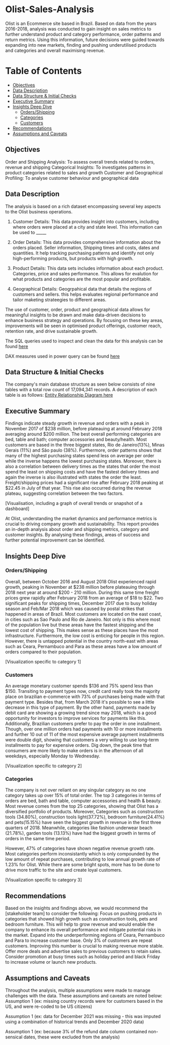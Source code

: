# Olist-Sales-Analysis

Olist is an Ecommerce site based in Brazil. Based on data from the years 2016-2018, analysis was conducted to gain insight on sales metrics to further understand product and category performance, order patterns and return metrics. Using this information, future decisions were guided towards expanding into new markets, finding and pushing underutilised products and categories and overall maximising revenue.  

# Table of Contents

- [Objectives](#Objectives)
- [Data Description](#Data_Description)
- [Data Structure & Initial Checks](#Data_Structure_&_Initial_Checks)
- [Executive Summary](#Executive_Summary)
- [Insights Deep Dive](#Insights_Deep_Dive)
  - [Orders/Shipping](#Orders/Shipping)
  - [Categories](#Categories)
  - [Customers](#Customers)
- [Recommendations](#Recommendations)
- [Assumptions and Caveats](#Assumptions_and_Caveats)

## Objectives
Order and Shipping Analysis: To assess overall trends related to orders, revenue and shipping
Categorical Insights: To investigates patterns in product categories related to sales and growth 
Customer and Geographical Profiling: To analyse customer behaviour and geographical data  

## Data Description
The analysis is based on a rich dataset encompassing several key aspects to the Olist business operations.
1. Customer Details: This data provides insight into customers, including where orders were placed at a city and state level. This information can be used to _____
   
2. Order Details: This data provides comprehensive information about the orders placed. Seller information, Shipping times and costs, dates and quantities. It help tracking purchasing patterns and identify not only high-performing products, but products with high growth.
   
3. Product Details: This data sets includes information about each product. Categories, price and sales performance. This allows for evalution for what products and categories are the most popular and profitable.
   
4. Geographical Details: Geogrpahical data that details the regions of customers and sellers. this helps evaluates regional performance and tailor maketing strateegies to different areas.
   
The use of customer, order, product and geographical data allows for meaningful insights to be drawn and make data-driven decisions to enhance business strategy and operations. By focusing on these key areas, improvements will be seen in optimised product offerings, customer reach, retention rate, and drive sustainable growth.

The SQL queries used to inspect and clean the data for this analysis can be found [here](assets/Queries/SQL/)

DAX measures used in power query can be found [here](assets/Queries/DAX/)

## Data Structure & Initial Checks
The company's main database structure as seen below consists of nine tables with a total row count of 17,094,341 records. A description of each table is as follows:
[Entity Relationship Diagram here](assets/ERD/)

## Executive Summary

Findings indicate steady growth in revenue and orders with a peak in November 2017 of $238 million, before plateauing at around February 2018 averaging around $200 million. The best overall performing categories are bed, table and bath; computer accessories and beauty/health. Most customers are based in the three biggest states, Rio de Janeiro(13%), Minas Gerais (11%) and São paulo (38%). Furthermore, order patterns shows that many of the highest purchasing states spend less on average per order while the inverse happens the lowest purchasing states. Moreover, there is also a correlation between delivery times as the states that order the most spend the least on shipping costs and have the fastest delivery times and again the inverse is also illustrated with states the order the least. Freight/shipping prices had a significant rise after February 2018 peaking at $22.45 in July of that year. This rise also occurred during the revenue plateau, suggesting correlation between the two factors. 


[Visualisation, including a graph of overall trends or snapshot of a dashboard]

At Olist, understanding the market dynamics and performance metrics is crucial to driving company growth and sustainability. This report provides an in-depth analysis about order and shipping metrics, category and customer insights. By analysing these findings, areas of success and further potential improvement can be identified. 

## Insights Deep Dive

### Orders/Shipping
Overall, between October 2016 and August 2018 Olist experienced rapid growth, peaking in November at $238 million before plateauing through 2018 next year at around $200 - 210 million. During this same time freight prices grew rapidly after February 2018 from an average of $18 to $22. Two significant peaks for shipping times, December 2017 due to busy holiday season and Feb/Mar 2018 which was caused by postal strikes that happened in areas of Brazil. Most customers are located on the east coast, in cities such as Sao Paulo and Rio de Janeiro. Not only is this where most of the population live but these areas have the fastest shipping and the lowest cost of shipping. This makes sense as these places have the most infrastructure. Furthermore, the low cost is enticing for people in this region. However, there is untapped potential in the country north-east with areas such as Ceara, Pernambuco and Para as these areas have a low amount of orders compared to their population. 

[Visualization specific to category 1]


### Customers
An average monetary customer spends $136 and 75% spend less than $150. Transiting to payment types now, credit card really took the majority place on brazilian e-commerce with 73% of purchases being made with that payment type. Besides that, from March 2018 it's possible to see a little decrease in this type of payment. By the other hand, payments made by debit card are showing a growing trend since may 2018, which is a good opportunity for investors to improve services for payments like this. Additionally, Brazilian customers prefer to pay the order in one installment. Though, over one million orders had payments with 10 or more installments and further 10 out of 11 of the most expensive average payment installments were double digit, showing that customers a very willing to use long-term installments to pay for expensive orders. Dig down, the peak time that consumers are more likely to make orders is in the afternoon of all weekdays, especially Monday to Wednesday.

[Visualization specific to category 2]

### Categories
The company is not over reliant on any singular category as no one category takes up over 15% of total order. The top 3 categories in terms of orders are bed, bath and table, computer accessories and health & beauty. Most revenue comes from the top 25 categories, showing that Olist has a diversified portfolio of products. Moreover, Categories such as construction tools (34.80%), construction tools light(37.72%), bedroom furniture(24.41%) and pets(15.15%) have seen the biggest growth in revenue in the first three quarters of 2018. Meanwhile, categories like fashion underwear beach (21.78%), garden tools (13.13%) have had the biggest growth in terms of orders in the same time period. 

However, 47% of categories have shown negative revenue growth rate. Most categories perform inconsistantly which is only compounded by the low amount of repeat purchases, contributing to low annual growth rate of 1.23% for Olist. While there are some bright spots, more has to be done to drive more traffic to the site and create loyal customers. 

[Visualization specific to category 3]

## Recommendations
Based on the insights and findings above, we would recommend the [stakeholder team] to consider the following:
Focus on pushing products in categories that showed high growth such as construction tools, pets and bedroom furniture. This will help to grow revenue and would enable the company to enhance its overall performance and mitigate potential risks in the market.
Expand into the underperforming regions of Ceara, Pernambuco and Para to increase customer base. 
Only 3% of customers are repeat customers. Improving this number is crucial to making revenue more stable. Offer more deals and advertise sales to previous customers to retain sales.
Consider promotion at busy times such as holiday period and black Friday to increase volume or launch new products.

## Assumptions and Caveats
Throughout the analysis, multiple assumptions were made to manage challenges with the data. These assumptions and caveats are noted below:
Assumption 1 (ex: missing country records were for customers based in the US, and were re-coded to be US citizens)


Assumption 1 (ex: data for December 2021 was missing - this was imputed using a combination of historical trends and December 2020 data)


Assumption 1 (ex: because 3% of the refund date column contained non-sensical dates, these were excluded from the analysis)
